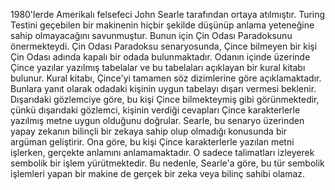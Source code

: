 1980'lerde Amerikalı felsefeci John Searle tarafından ortaya atılmıştır. Turing Testini geçebilen bir makinenin hiçbir şekilde düşünüp anlama yeteneğine sahip olmayacağını savunmuştur. Bunun için Çin Odası Paradoksunu önermekteydi. Çin Odası Paradoksu senaryosunda, Çince bilmeyen bir kişi Çin Odası adında kapalı bir odada bulunmaktadır. Odanın içinde üzerinde Çince yazılar yazılmış tabelalar ve bu tabelaları açıklayan bir kural kitabı bulunur. Kural kitabı, Çince'yi tamamen söz dizimlerine göre açıklamaktadır. Bunlara yanıt olarak odadaki kişinin uygun tabelayı dışarı vermesi beklenir.  Dışarıdaki gözlemciye göre, bu kişi Çince bilmekteymiş gibi görünmektedir, çünkü dışarıdaki gözlemci, kişinin verdiği cevapları Çince karakterlerle yazılmış metne uygun olduğunu doğrular. Searle, bu senaryo üzerinden yapay zekanın bilinçli bir zekaya sahip olup olmadığı konusunda bir argüman geliştirir. Ona göre, bu kişi Çince karakterlerle yazılan metni işlerken, gerçekte anlamını anlamamaktadır. O sadece talimatları izleyerek sembolik bir işlem yürütmektedir. Bu nedenle, Searle'a göre, bu tür sembolik işlemleri yapan bir makine de gerçek bir zeka veya bilinç sahibi olamaz.